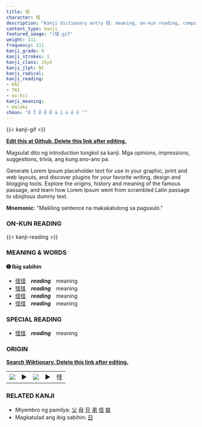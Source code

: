 ```yaml
---
title: 怪
character: 怪
description: "Kanji dictionary entry 怪: meaning, on-kun reading, compounds, origin, related kanji"
content_type: kanji
featured_image: "/怪.gif"
weight: 111
frequency: 111
kanji_grade: 9
kanji_strokes: 1
kanji_class: Jōyō
kanji_jlpt: N1
kanji_radical: 
kanji_reading: 
- DAI
- TAI
- oo-kii
kanji_meaning:
- malaki
chōon: "Ā Ī Ū Ē Ō ā ī ū ē ō ’"
---
```

[//]: # (Don't edit the line below. Kanji animated GIF code is automatically generated.)
{{< kanji-gif >}}

[//]: # (Edit below this line.)

**[Edit this at Github. Delete this link after editing.](https://github.com/tim0g/tim/tree/main/content/kanji/怪/index.md)**

Magsulat dito ng introduction tungkol sa kanji. Mga opinions, impressions, suggestions, trivia, ang kung ano-ano pa.

Generate Lorem Ipsum placeholder text for use in your graphic, print and web layouts, and discover plugins for your favorite writing, design and blogging tools. Explore the origins, history and meaning of the famous passage, and learn how Lorem Ipsum went from scrambled Latin passage to ubiqitous dummy text.
 
**Mnemonic:** "Maikling sentence na makakatulong sa pagsaulo."

### ON-KUN READING

[//]: # (Don't edit the line below. ON-KUN READING code is automatically generated.)
{{< kanji-reading >}}

### MEANING & WORDS

#### ➊ **Ibig sabihin**
  - [怪](../怪)[怪](../怪)　***reading***　meaning
  - [怪](../怪)[怪](../怪)　***reading***　meaning
  - [怪](../怪)[怪](../怪)　***reading***　meaning
  - [怪](../怪)[怪](../怪)　***reading***　meaning

### SPECIAL READING
  - [怪](../怪)[怪](../怪)　***reading***　meaning

### ORIGIN

**[Search Wiktionary. Delete this link after editing.](https://wiktionary.org/wiki/怪)**
<table class="kanji-table"><tr><td>
<img src="60px-怪-bronze.svg.png">
</td><td>▶</td><td>
<img src="60px-怪-oracle.svg.png">
</td><td>▶</td>
<td class="kanji-origin">怪</td>
</tr></table>

### RELATED KANJI
- Miyembro ng pamilya: [父](../父) [母](../母) [兄](../兄) [弟](../弟) [怪](../怪) [娘](../娘)
- Magkatulad ang ibig sabihin: [日](../日)
